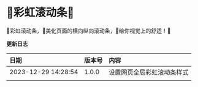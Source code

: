 🌈彩虹滚动条🌈
==

🌈彩虹滚动条，🌟美化页面的横向纵向滚动条，💖给你视觉上的舒适！🌈





**更新日志**


| 日期                | 版本号 | 内容                       |
| :------------------ | :----- | :------------------------- |
| 2023-12-29 14:28:54 | 1.0.0  | 设置网页全局彩虹滚动条样式 |
|                     |        |                            |







